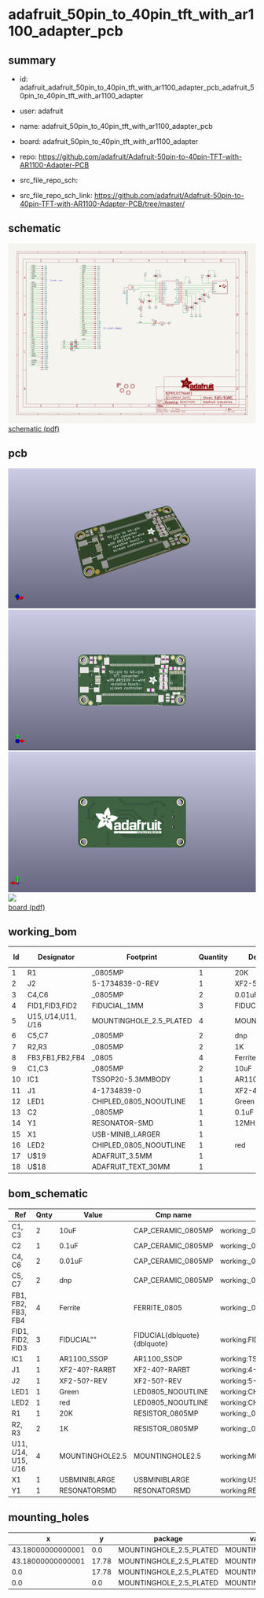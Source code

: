 # adafruit_50pin_to_40pin_tft_with_ar1100_adapter_pcb
 
## summary 
* id: adafruit_adafruit_50pin_to_40pin_tft_with_ar1100_adapter_pcb_adafruit_50pin_to_40pin_tft_with_ar1100_adapter
* user: adafruit
* name: adafruit_50pin_to_40pin_tft_with_ar1100_adapter_pcb
* board: adafruit_50pin_to_40pin_tft_with_ar1100_adapter
* repo: https://github.com/adafruit/Adafruit-50pin-to-40pin-TFT-with-AR1100-Adapter-PCB



* src_file_repo_sch: 
* src_file_repo_sch_link: https://github.com/adafruit/Adafruit-50pin-to-40pin-TFT-with-AR1100-Adapter-PCB/tree/master/

## schematic  
![](working_schematic_600.png)  
[schematic (pdf)](working_schematic.pdf)  

## pcb  
![](working_3d_600.png) 
![](working_3d_front_600.png)  
![](working_3d_back_600.png)  
![](working_600.png)  
[board (pdf)](working.pdf)  

## working_bom
| Id | Designator | Footprint | Quantity | Designation | Supplier and ref |  | None | 
| --- | --- | --- | --- | --- | --- | --- | --- | 
| 1 | R1 | _0805MP | 1 | 20K |  |  | [''] | 
| 2 | J2 | 5-1734839-0-REV | 1 | XF2-50-REV |  |  | [''] | 
| 3 | C4,C6 | _0805MP | 2 | 0.01uF |  |  | [''] | 
| 4 | FID1,FID3,FID2 | FIDUCIAL_1MM | 3 | FIDUCIAL" |  |  | [''] | 
| 5 | U$15,U$14,U$11,U$16 | MOUNTINGHOLE_2.5_PLATED | 4 | MOUNTINGHOLE2.5 |  |  | [''] | 
| 6 | C5,C7 | _0805MP | 2 | dnp |  |  | [''] | 
| 7 | R2,R3 | _0805MP | 2 | 1K |  |  | [''] | 
| 8 | FB3,FB1,FB2,FB4 | _0805 | 4 | Ferrite |  |  | [''] | 
| 9 | C1,C3 | _0805MP | 2 | 10uF |  |  | [''] | 
| 10 | IC1 | TSSOP20-5.3MMBODY | 1 | AR1100_SSOP |  |  | [''] | 
| 11 | J1 | 4-1734839-0 | 1 | XF2-40-RARBT |  |  | [''] | 
| 12 | LED1 | CHIPLED_0805_NOOUTLINE | 1 | Green |  |  | [''] | 
| 13 | C2 | _0805MP | 1 | 0.1uF |  |  | [''] | 
| 14 | Y1 | RESONATOR-SMD | 1 | 12MHz |  |  | [''] | 
| 15 | X1 | USB-MINIB_LARGER | 1 |  |  |  | [''] | 
| 16 | LED2 | CHIPLED_0805_NOOUTLINE | 1 | red |  |  | [''] | 
| 17 | U$19 | ADAFRUIT_3.5MM | 1 |  |  |  | [''] | 
| 18 | U$18 | ADAFRUIT_TEXT_30MM | 1 |  |  |  | [''] | 


## bom_schematic
| Ref | Qnty | Value | Cmp name | Footprint | Description | Vendor | DNP | 
| --- | --- | --- | --- | --- | --- | --- | --- | 
| C1, C3 | 2 | 10uF | CAP_CERAMIC_0805MP | working:_0805MP |  |  |  | 
| C2 | 1 | 0.1uF | CAP_CERAMIC_0805MP | working:_0805MP |  |  |  | 
| C4, C6 | 2 | 0.01uF | CAP_CERAMIC_0805MP | working:_0805MP |  |  |  | 
| C5, C7 | 2 | dnp | CAP_CERAMIC_0805MP | working:_0805MP |  |  |  | 
| FB1, FB2, FB3, FB4 | 4 | Ferrite | FERRITE_0805 | working:_0805 |  |  |  | 
| FID1, FID2, FID3 | 3 | FIDUCIAL"" | FIDUCIAL{dblquote}{dblquote} | working:FIDUCIAL_1MM |  |  |  | 
| IC1 | 1 | AR1100_SSOP | AR1100_SSOP | working:TSSOP20-5.3MMBODY |  |  |  | 
| J1 | 1 | XF2-40?-RARBT | XF2-40?-RARBT | working:4-1734839-0 |  |  |  | 
| J2 | 1 | XF2-50?-REV | XF2-50?-REV | working:5-1734839-0-REV |  |  |  | 
| LED1 | 1 | Green | LED0805_NOOUTLINE | working:CHIPLED_0805_NOOUTLINE |  |  |  | 
| LED2 | 1 | red | LED0805_NOOUTLINE | working:CHIPLED_0805_NOOUTLINE |  |  |  | 
| R1 | 1 | 20K | RESISTOR_0805MP | working:_0805MP |  |  |  | 
| R2, R3 | 2 | 1K | RESISTOR_0805MP | working:_0805MP |  |  |  | 
| U$11, U$14, U$15, U$16 | 4 | MOUNTINGHOLE2.5 | MOUNTINGHOLE2.5 | working:MOUNTINGHOLE_2.5_PLATED |  |  |  | 
| X1 | 1 | USBMINIBLARGE | USBMINIBLARGE | working:USB-MINIB_LARGER |  |  |  | 
| Y1 | 1 | RESONATORSMD | RESONATORSMD | working:RESONATOR-SMD |  |  |  | 


## mounting_holes
| x | y | package | value | ref | size | 
| --- | --- | --- | --- | --- | --- | 
| 43.18000000000001 | 0.0 | MOUNTINGHOLE_2.5_PLATED | MOUNTINGHOLE2.5 | U$11 | m3 | 
| 43.18000000000001 | 17.78 | MOUNTINGHOLE_2.5_PLATED | MOUNTINGHOLE2.5 | U$14 | m3 | 
| 0.0 | 17.78 | MOUNTINGHOLE_2.5_PLATED | MOUNTINGHOLE2.5 | U$15 | m3 | 
| 0.0 | 0.0 | MOUNTINGHOLE_2.5_PLATED | MOUNTINGHOLE2.5 | U$16 | m3 | 


